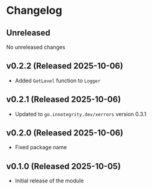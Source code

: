 # Changelog

## Unreleased

No unreleased changes

## v0.2.2 (Released 2025-10-06)

* Added `GetLevel` function to `Logger`

## v0.2.1 (Released 2025-10-06)

* Updated to `go.innotegrity.dev/xerrors` version 0.3.1
  
## v0.2.0 (Released 2025-10-06)

* Fixed package name

## v0.1.0 (Released 2025-10-05)

* Initial release of the module
